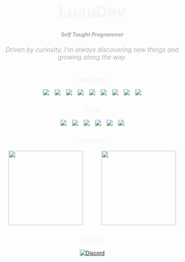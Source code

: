 <h1 align="center" style="font-size: 3em; color: #F5F5F5;">LuauDev</h1>
<div align="center">
  <h5 style="font-style: italic; color: #A6A6A6;">Self Taught Programmer</h5>
  <h6 style="font-size: 1.2em; color: #B0B0B0; max-width: 600px;">Driven by curiosity, I’m always discovering new things and growing along the way.</h6>
</div>

<div align="center">
  <h3 style="color: #F5F5F5; margin-top: 30px;">Languages</h3>
  <div style="display: flex; justify-content: center; gap: 15px; flex-wrap: wrap;">
    <img src="https://svgl-badge.vercel.app/api/Language/C?theme=dark"/>
    <img src="https://svgl-badge.vercel.app/api/Language/C%2B%2B?theme=dark"/>
    <img src="https://svgl-badge.vercel.app/api/Language/C%23?theme=dark"/>
    <img src="https://svgl-badge.vercel.app/api/Language/Python?theme=dark"/>
    <img src="https://svgl-badge.vercel.app/api/Language/Lua?theme=dark"/>
    <img src="https://svgl-badge.vercel.app/api/Language/TypeScript?theme=dark"/>
    <img src="https://svgl-badge.vercel.app/api/Language/JavaScript?theme=dark"/>
    <img src="https://svgl-badge.vercel.app/api/Language/HTML5?theme=dark"/>
    <img src="https://svgl-badge.vercel.app/api/Language/CSS?theme=dark"/>
  </div>
</div>

<div align="center">
  <h3 style="color: #F5F5F5; margin-top: 30px;">Tools</h3>
  <div style="display: flex; justify-content: center; gap: 15px; flex-wrap: wrap;">
    <img src="https://svgl-badge.vercel.app/api/Software/Visual%20Studio?theme=dark"/>
    <img src="https://svgl-badge.vercel.app/api/Software/Visual%20Studio%20Code?theme=dark"/>
    <img src="https://svgl-badge.vercel.app/api/Software/Git?theme=dark"/>
    <img src="https://svgl-badge.vercel.app/api/Software/Github?theme=dark"/>
    <img src="https://svgl-badge.vercel.app/api/Design/Figma?theme=dark"/>
    <img src="https://svgl-badge.vercel.app/api/Library/Node.js?theme=dark"/>
  </div>
</div>

<div align="center">
  <h3 style="color: #F5F5F5; margin-top: 30px;">Statistics</h3>
  <div style="display: flex; justify-content: center; gap: 50px;">
    <a href="https://github.com/anuraghazra/github-readme-stats">
      <img height="200" align="center" src="https://github-readme-stats.vercel.app/api?username=LuauDev&theme=github_dark&show_icons=true" />
    </a>
    <a href="https://github.com/anuraghazra/github-readme-stats">
      <img height="200" align="center" src="https://github-readme-stats.vercel.app/api/top-langs?username=LuauDev&theme=github_dark&show_icons=false&card_width=350" />
    </a>
  </div>
</div>

<div align="center" style="margin-top: 30px;">
  <h3 style="color: #F5F5F5;">Contact</h3>
  <a href="https://discord.gg/xd2arYjW">
    <img src="https://svgl-badge.vercel.app/api/Software/Discord?theme=dark" alt="Discord" />
  </a>
</div>

<div align="center" style="margin-top: 30px;">
  <img height="15" align="right" src="https://komarev.com/ghpvc/?username=LuauDev&abbreviated=true" />
</div>
